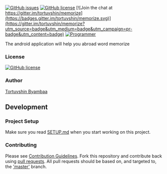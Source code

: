 [![GitHub issues](https://img.shields.io/github/issues/tortuvshin/memorize.svg)](https://github.com/tortuvshin/memorize/issues)
[![GitHub license](https://img.shields.io/badge/license-GPLv2-blue.svg)](https://raw.githubusercontent.com/tortuvshin/memorize/master/LICENSE)
[![Join the chat at https://gitter.im/tortuvshin/memorize](https://badges.gitter.im/tortuvshin/memorize.svg)](https://gitter.im/tortuvshin/memorize?utm_source=badge&utm_medium=badge&utm_campaign=pr-badge&utm_content=badge)
[![Programmer](
https://img.shields.io/badge/programmer-toroo-green.svg)](https://tortuvshin.github.io)

The android application will help you abroad word memorize

### License
[![GitHub license](https://img.shields.io/badge/license-GPLv2-blue.svg)](https://raw.githubusercontent.com/tortuvshin/memorize/master/LICENSE)

### Author
[Tortuvshin Byambaa](http://tortuvshin.github.io/)


## Development

### Project Setup
Make sure you read [SETUP.md][1] when you start working on this project.

[1]: https://github.com/tortuvshin/memorize/blob/master/SETUP.md

### Contributing
Please see [Contribution Guidelines](https://github.com/tortuvshin/memorize/blob/master/doc/CONTRIBUTING.md). Fork this repository and contribute back using
[pull requests](https://github.com/tortuvshin/memorize/pulls). All pull requests should be based on, and targeted to, the ['master'](https://github.com/tortuvshin/memorize/master) branch.
